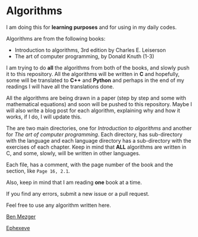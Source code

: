 # Algorithms

I am doing this for **learning purposes** and for using in my daily codes.

Algorithms are from the following books:
* Introduction to algorithms, 3rd edition by Charles E. Leiserson
* The art of computer programming, by Donald Knuth (1-3)

I am trying to do **all** the algorithms from both of the books, and slowly push it to this repository.
All the algorithms will be written in **C** and hopefully, some will be translated to **C++** and **Python** and perhaps
in the end of my readings I will have all the translations done.

All the algorithms are being drawn in a paper (step by step and some with mathematical equations) and soon will be pushed to this repository.
Maybe I will also write a blog post for each algorithm, explaining why and how it works, if I do, I will update this.

The are two main directories, one for *Introduction to algorithms* and another for *The art of computer programming*. Each directory,
has sub-directory with the language and each language directory has a sub-directory with the exercises of each chapter.
Keep in mind that **ALL** algorithms are written in C, and some, slowly, will be written in other languages.

Each file, has a comment, with the page number of the book and the section, like ```Page 16, 2.1```.

Also, keep in mind that I am reading **one** book at a time.

If you find any errors, submit a new issue or a pull request.

Feel free to use any algorithm written here.

[Ben Mezger](http://benmezger.me)

[Ephexeve](http://ephexeve.org)

